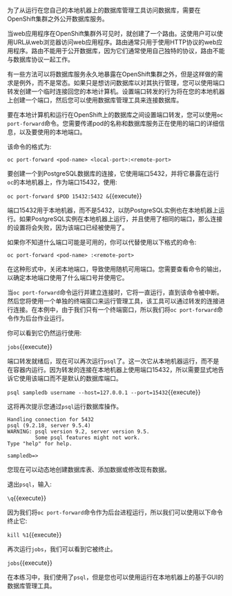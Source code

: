 为了从运行在您自己的本地机器上的数据库管理工具访问数据库，需要在OpenShift集群之外公开数据库服务。

当web应用程序在OpenShift集群外可见时，就创建了一个路由。这使用户可以使用URL从web浏览器访问web应用程序。路由通常只用于使用HTTP协议的web应用程序。路由不能用于公开数据库，因为它们通常使用自己独特的协议，路由不能与数据库协议一起工作。

有一些方法可以将数据库服务永久地暴露在OpenShift集群之外，但是这样做的需求是例外，而不是常态。如果只是想访问数据库以对其执行管理，您可以使用端口转发创建一个临时连接回您的本地计算机。设置端口转发的行为将在您的本地机器上创建一个端口，然后您可以使用数据库管理工具来连接数据库。

要在本地计算机和运行在OpenShift上的数据库之间设置端口转发，您可以使用`oc port-forward`命令。您需要传递pod的名称和数据库服务正在使用的端口的详细信息，以及要使用的本地端口。

该命令的格式为:

```
oc port-forward <pod-name> <local-port>:<remote-port>
```

要创建一个到PostgreSQL数据库的连接，它使用端口5432，并将它暴露在运行`oc`的本地机器上，作为端口15432，使用:

`oc port-forward $POD 15432:5432 &`{{execute}}

端口15432用于本地机器，而不是5432，以防PostgreSQL实例也在本地机器上运行。如果PostgreSQL实例在本地机器上运行，并且使用了相同的端口，那么连接的设置将会失败，因为该端口已经被使用了。

如果你不知道什么端口可能是可用的，你可以代替使用以下格式的命令:

```
oc port-forward <pod-name> :<remote-port>
```

在这种形式中，关闭本地端口，导致使用随机可用端口。您需要查看命令的输出，以确定本地端口使用了什么端口号并使用它。

当`oc port-forward`命令运行并建立连接时，它将一直运行，直到该命令被中断。然后您将使用一个单独的终端窗口来运行管理工具，该工具可以通过转发的连接进行连接。在本例中，由于我们只有一个终端窗口，所以我们将`oc port-forward`命令作为后台作业运行。

你可以看到它仍然运行使用:

`jobs`{{execute}}

端口转发就绪后，现在可以再次运行`psql`了。这一次它从本地机器运行，而不是在容器内运行。因为转发的连接在本地机器上使用端口15432，所以需要显式地告诉它使用该端口而不是默认的数据库端口。

`psql sampledb username --host=127.0.0.1 --port=15432`{{execute}}

这将再次提示您通过`psql`运行数据库操作。

```
Handling connection for 5432
psql (9.2.18, server 9.5.4)
WARNING: psql version 9.2, server version 9.5.
         Some psql features might not work.
Type "help" for help.

sampledb=>
```

您现在可以动态地创建数据库表、添加数据或修改现有数据。

退出`psql`，输入:

`\q`{{execute}}

因为我们将`oc port-forward`命令作为后台进程运行，所以我们可以使用以下命令终止它:

`kill %1`{{execute}}

再次运行`jobs`，我们可以看到它被终止。

`jobs`{{execute}}

在本练习中，我们使用了`psql`，但是您也可以使用运行在本地机器上的基于GUI的数据库管理工具。
